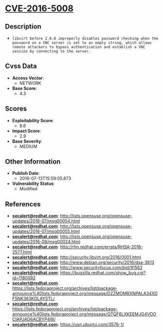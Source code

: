 
# [CVE-2016-5008](http://lists.opensuse.org/opensuse-updates/2016-07/msg00054.html)

## Description

- `libvirt before 2.0.0 improperly disables password checking when the password on a VNC server is set to an empty string, which allows remote attackers to bypass authentication and establish a VNC session by connecting to the server.`

## Cvss Data

- **Access Vector**:
  - NETWORK
- **Base Score**:
  - 4.3

## Scores

- **Exploitability Score**:
  - 8.6
- **Impact Score**:
  - 2.9
- **Base Severity**:
  - MEDIUM

## Other Information

- **Publish Date**:
  - 2016-07-13T15:59:05.873
- **Vulnerability Status**:
  - Modified

## References

- **secalert@redhat.com**: http://lists.opensuse.org/opensuse-updates/2016-07/msg00054.html
- **secalert@redhat.com**: http://lists.opensuse.org/opensuse-updates/2016-07/msg00055.html
- **secalert@redhat.com**: http://lists.opensuse.org/opensuse-updates/2016-08/msg00024.html
- **secalert@redhat.com**: http://rhn.redhat.com/errata/RHSA-2016-2577.html
- **secalert@redhat.com**: http://security.libvirt.org/2016/0001.html
- **secalert@redhat.com**: http://www.debian.org/security/2016/dsa-3613
- **secalert@redhat.com**: http://www.securityfocus.com/bid/91562
- **secalert@redhat.com**: https://bugzilla.redhat.com/show_bug.cgi?id=1180092
- **secalert@redhat.com**: https://lists.fedoraproject.org/archives/list/package-announce%40lists.fedoraproject.org/message/DZZMOMRXNPALA34XDF5NK363KDLAYSTL/
- **secalert@redhat.com**: https://lists.fedoraproject.org/archives/list/package-announce%40lists.fedoraproject.org/message/QTQF6LXKEEMJG4VOOCIAPJAD6ACBYP4W/
- **secalert@redhat.com**: https://usn.ubuntu.com/3576-1/
